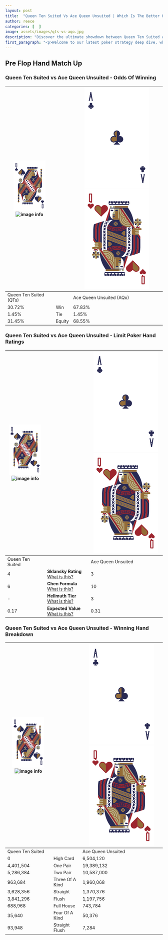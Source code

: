 ```yaml
---
layout: post
title:  "Queen Ten Suited Vs Ace Queen Unsuited | Which Is The Better Hand In Poker? A Complete Guide"
author: reece
categories: [  ]
image: assets/images/qts-vs-aqo.jpg
description: "Discover the ultimate showdown between Queen Ten Suited and Ace Queen Unsuited in poker! Uncover the odds, strategies, and scenarios where one hand triumphs over the other. Get ready to up your poker game with this thrilling analysis."
first_paragraph: "<p>Welcome to our latest poker strategy deep dive, where we're pitting two distinct hands against each other in a high-stakes showdown: Queen Ten Suited vs Ace Queen Unsuited.</p><p>In the dynamic world of poker, every decision counts, and knowing which hand holds the upper hand is key to your success at the table.</p><p>In this article, we'll dissect these two hands, explore the scenarios where one dominates the other, and equip you with the knowledge to make strategic choices that can tip the odds in your favor.</p><p>Get ready to unravel the intriguing dynamics of these poker hands and elevate your game to new heights.</p>"
---
```




[comment]: # (sp0)

## Pre Flop Hand Match Up

<div class="table hand-ratings" markdown="1"> 



### Queen Ten Suited vs Ace Queen Unsuited - Odds Of Winning


    
| ![image info](assets/images/hand1/Q.png) ![image info](assets/images/hand1/Ts.png) |  | ![image info](assets/images/hand2/A.png) ![image info](assets/images/hand2/Qo.png) |
| -------- | -------- | -------- |
| Queen Ten Suited (QTs) |  | Ace Queen Unsuited (AQo) |
| 30.72% | Win | 67.83% |
| 1.45% | Tie | 1.45% |
| 31.45% | Equity | 68.55% |




[comment]: # (sp1)



### Queen Ten Suited vs Ace Queen Unsuited - Limit Poker Hand Ratings


    
| ![image info](assets/images/hand1/Q.png) ![image info](assets/images/hand1/Ts.png) |  | ![image info](assets/images/hand2/A.png) ![image info](assets/images/hand2/Qo.png) |
| -------- | -------- | -------- |
| Queen Ten Suited |  | Ace Queen Unsuited |
| 4 | **Sklansky Rating** [What is this?](/sklansky-rating-explained) | 3 |
| 6 | **Chen Formula** [What is this?](/chen-formula-explained) | 10 |
| - | **Hellmuth Tier** [What is this?](/Hellmuth-tier-explained) | 3 |
| 0.17 | **Expected Value** [What is this?](/expected-value-explained) | 0.31 |




[comment]: # (sp2)



### Queen Ten Suited vs Ace Queen Unsuited - Winning Hand Breakdown


    
| ![image info](assets/images/hand1/Q.png) ![image info](assets/images/hand1/Ts.png) |  | ![image info](assets/images/hand2/A.png) ![image info](assets/images/hand2/Qo.png) |
| -------- | -------- | -------- |
| Queen Ten Suited |  | Ace Queen Unsuited |
| 0 | High Card | 6,504,120 |
| 4,401,504 | One Pair | 19,389,132 |
| 5,286,384 | Two Pair | 10,587,000 |
| 963,684 | Three Of A Kind | 1,960,068 |
| 3,628,356 | Straight | 1,370,376 |
| 3,841,296 | Flush | 1,197,756 |
| 688,968 | Full House | 743,784 |
| 35,640 | Four Of A Kind | 50,376 |
| 93,948 | Straight Flush | 7,284 |




[comment]: # (sp3)



</div>

[comment]: # (sp4)



[comment]: # (sp5)

